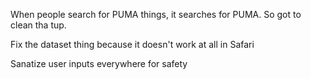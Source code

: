 When people search for PUMA things, it searches for PUMA. So got to clean tha tup.

Fix the dataset thing because it doesn't work at all in Safari

Sanatize user inputs everywhere for safety